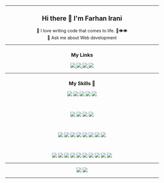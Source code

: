 <hr>

<h2 align = "center">Hi there 👋 I'm Farhan Irani</h2>

<p align="center">
🚀 I love writing code that comes to life. 🌱👁️👁️<br>
<!-- 🔭 I’m currently working on <a href="https://diswire.herokuapp.com/reg">Diswire</a> <br> -->
<!--🌱 I’m currently learning Redux <br> -->
💬 Ask me about Web development<br>
</p>

<hr>

<h3 align="center">My Links</h3>
<p align="center">
<a href="https://www.linkedin.com/in/farhanirani">
  <img src = "https://img.shields.io/badge/linkedin-%230077B5.svg?&style=for-the-badge&logo=linkedin&logoColor=white">
</a>
<a href="https://www.instagram.com/fki_20">
  <img src = "https://img.shields.io/badge/instagram-%23E4405F.svg?&style=for-the-badge&logo=instagram&logoColor=white">
</a> 
<a href="https://dev.to/farhanirani">
  <img src = "https://img.shields.io/badge/DEV.TO-%230A0A0A.svg?&style=for-the-badge&logo=dev-dot-to&logoColor=white">
</a>
<img src = "https://badges.pufler.dev/visits/farhanirani/farhanirani?style=for-the-badge">
</p>

<hr>

<h3 align="center">My Skills 🚀</h3>

<div align="center">
<img src="https://img.shields.io/badge/react%20-%2320232a.svg?&amp;style=for-the-badge&amp;logo=react&amp;logoColor=%2361DAFB" />
<img src="https://img.shields.io/badge/node.js%20-%2343853D.svg?&amp;style=for-the-badge&amp;logo=node.js&amp;logoColor=white" />
<img src="https://img.shields.io/badge/express.js%20-%23404d59.svg?&amp;style=for-the-badge" />
<img src="https://img.shields.io/badge/Flutter-02569B?style=for-the-badge&amp;logo=flutter&amp;logoColor=white" />
<img src="https://img.shields.io/badge/Spring-6DB33F?style=for-the-badge&amp;logo=spring&amp;logoColor=white" />

<br/><br/>
<img src="https://img.shields.io/badge/PostgreSQL-316192?style=for-the-badge&amp;logo=postgresql&amp;logoColor=white" />
<img src="https://img.shields.io/badge/MySQL-005C84?style=for-the-badge&amp;logo=mysql&amp;logoColor=white" />
<img src="https://img.shields.io/badge/MongoDB-%234ea94b.svg?&amp;style=for-the-badge&amp;logo=mongodb&amp;logoColor=white" />
<img src="https://img.shields.io/badge/firebase%20-%23039BE5.svg?&amp;style=for-the-badge&amp;logo=firebase" />

<br/><br/>
<img src="https://img.shields.io/badge/Google_Cloud-4285F4?style=for-the-badge&amp;logo=google-cloud&amp;logoColor=white" />
<img src="https://img.shields.io/badge/Heroku-430098?style=for-the-badge&amp;logo=heroku&amp;logoColor=white" />
<img src="https://img.shields.io/badge/Netlify-00C7B7?style=for-the-badge&amp;logo=netlify&amp;logoColor=white" />
<img src="https://img.shields.io/badge/Vercel-000000?style=for-the-badge&amp;logo=vercel&amp;logoColor=white" />
<img src="https://img.shields.io/badge/Wordpress-21759B?style=for-the-badge&amp;logo=wordpress&amp;logoColor=white" />
<img src="https://img.shields.io/badge/GitHub-100000?style=for-the-badge&amp;logo=github&amp;logoColor=white" />
<img src="https://img.shields.io/badge/GitHub_Actions-2088FF?style=for-the-badge&amp;logo=github-actions&amp;logoColor=white" />
<img src="https://img.shields.io/badge/Capacitor-119EFF?style=for-the-badge&amp;logo=Capacitor&amp;logoColor=white" />

<br/><br/>
<img src="https://img.shields.io/badge/javascript-%23F7DF1E.svg?&amp;style=for-the-badge&amp;logo=javascript&amp;logoColor=black" />
<img src="https://img.shields.io/badge/Go-00ADD8?style=for-the-badge&amp;logo=go&amp;logoColor=white" />
<img src="https://img.shields.io/badge/python%20-%2314354C.svg?&amp;style=for-the-badge&amp;logo=python&amp;logoColor=white" />
<img src="https://img.shields.io/badge/c++%20-%2300599C.svg?&amp;style=for-the-badge&amp;logo=c%2B%2B&amp;logoColor=white" />
<img src="https://img.shields.io/badge/Java-ED8B00?style=for-the-badge&amp;logo=openjdk&amp;logoColor=white" />
<img src="https://img.shields.io/badge/php%20-%23777BB4.svg?&amp;style=for-the-badge&amp;logo=php&amp;logoColor=white" />
<img src="https://img.shields.io/badge/html5%20-%23E34F26.svg?&amp;style=for-the-badge&amp;logo=html5&amp;logoColor=white" />
<img src="https://img.shields.io/badge/css3%20-%231572B6.svg?&amp;style=for-the-badge&amp;logo=css3&amp;logoColor=white" />
<img src="https://img.shields.io/badge/bootstrap%20-%23563D7C.svg?&amp;style=for-the-badge&amp;logo=bootstrap&amp;logoColor=white" />
<img src="https://img.shields.io/badge/material%20ui%20-%230081CB.svg?&amp;style=for-the-badge&amp;logo=material-ui&amp;logoColor=white" />
</div>

<hr>

<p align="center">
<img src = "https://github-readme-stats.vercel.app/api/top-langs/?username=farhanirani&hide=C,pug&theme=algolia&langs_count=8&layout=compact">
<img src = "https://github-readme-stats.vercel.app/api?username=farhanirani&theme=algolia&show_icons=true&hide=issues" />
</p>

<hr>
